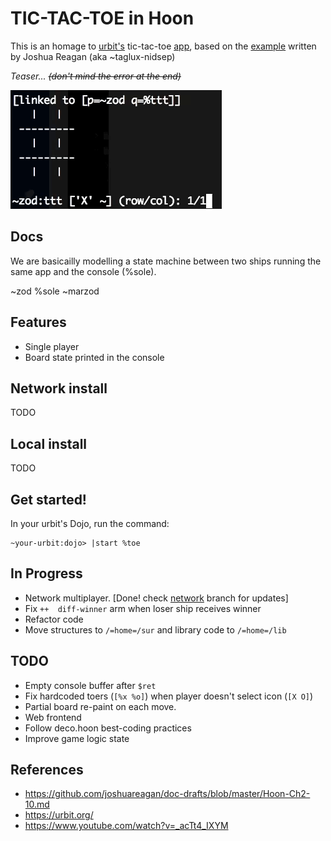 # TIC-TAC-TOE in Hoon

This is an homage to [urbit's](https://urbit.org/) tic-tac-toe [app](https://www.youtube.com/watch?v=_acTt4_IXYM&t=225s), based on the [example](https://github.com/joshuareagan/doc-drafts/blob/master/Hoon-Ch2-10.md) written by Joshua Reagan (aka ~taglux-nidsep)

_Teaser... ~~(don't mind the error at the end)~~_

![Alt Text](zod.gif)
## Docs

We are basicailly modelling a state machine between two ships running the same
app and the console (%sole).

~zod
             %sole
~marzod

## Features

- Single player
- Board state printed in the console

## Network install

TODO

## Local install

TODO

## Get started!

In your urbit's Dojo, run the command:

    ~your-urbit:dojo> |start %toe

## In Progress
- Network multiplayer.  [Done! check [network](https://github.com/josl/tic-tac-toe/tree/network) branch for updates]
- Fix `++  diff-winner` arm when loser ship receives winner
- Refactor code
- Move structures to `/=home=/sur` and library code to `/=home=/lib`

## TODO
- Empty console buffer after `$ret`
- Fix hardcoded toers (`[%x %o]`) when player doesn't select icon (`[X O]`)
- Partial board re-paint on each move.
- Web frontend
- Follow deco.hoon best-coding practices
- Improve game logic state

## References

- https://github.com/joshuareagan/doc-drafts/blob/master/Hoon-Ch2-10.md
- https://urbit.org/
- https://www.youtube.com/watch?v=_acTt4_IXYM

